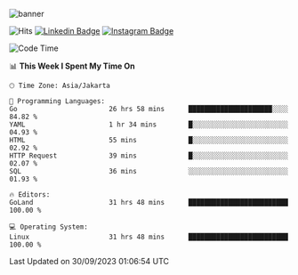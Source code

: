 ![banner](https://readme-typing-svg.herokuapp.com/?lines=Hello,+There!+👋;This+is+ryanbekhen....;Nice+to+meet+you!&center=false)

![Hits](https://hits.seeyoufarm.com/api/count/incr/badge.svg?url=https%3A%2F%2Fgithub.com%2Fryanbekhen%2Fhit-counter&count_bg=%2379C83D&title_bg=%23555555&icon=github.svg&icon_color=%23E7E7E7&title=Provile+views&edge_flat=true)
[![Linkedin Badge](https://img.shields.io/badge/-LinkedIn-0e76a8?style=flat-square&logo=Linkedin&logoColor=white)](https://linkedin.com/in/ryanbekhen)
[![Instagram Badge](https://img.shields.io/badge/-Instagram-e4405f?style=flat-square&logo=Instagram&logoColor=white)](https://instagram.com/ryanbekhen.dev/)

<!--START_SECTION:waka-->
![Code Time](http://img.shields.io/badge/Code%20Time-665%20hrs%206%20mins-blue)

📊 **This Week I Spent My Time On** 

```text
🕑︎ Time Zone: Asia/Jakarta

💬 Programming Languages: 
Go                       26 hrs 58 mins      █████████████████████░░░░   84.82 % 
YAML                     1 hr 34 mins        █░░░░░░░░░░░░░░░░░░░░░░░░   04.93 % 
HTML                     55 mins             █░░░░░░░░░░░░░░░░░░░░░░░░   02.92 % 
HTTP Request             39 mins             █░░░░░░░░░░░░░░░░░░░░░░░░   02.07 % 
SQL                      36 mins             ░░░░░░░░░░░░░░░░░░░░░░░░░   01.93 % 

🔥 Editors: 
GoLand                   31 hrs 48 mins      █████████████████████████   100.00 % 

💻 Operating System: 
Linux                    31 hrs 48 mins      █████████████████████████   100.00 % 
```


 Last Updated on 30/09/2023 01:06:54 UTC
<!--END_SECTION:waka-->
